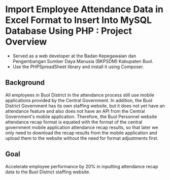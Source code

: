 # Import Employee Attendance Data in Excel Format to Insert Into MySQL Database Using PHP : Project Overview
- Served as a web developer at the Badan Kepegawaian dan Pengembangan Sumber Daya Manusia (BKPSDM) Kabupaten Buol.
- Use the PHPSpreadSheet library and install it using Composer.

## Background
All employees in Buol District in the attendance process still use mobile applications provided by the Central Government. In addition, the Buol District Government has its own staffing website, but it does not yet have an attendance feature and also does not have an API from the Central Government's mobile application. Therefore, the Buol Personnel website attendance recap format is equated with the format of the central government mobile application attendance recap results, so that later we only need to download the recap results from the mobile application and upload them to the website without the need for format adjustments first.

## Goal
Accelerate employee performance by 20% in inputting attendance recap data to the Buol District staffing website.
